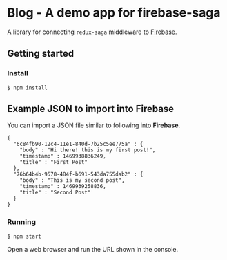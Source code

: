 # Blog - A demo app for firebase-saga

A library for connecting `redux-saga` middleware to <a href="https://firebase.google.com/">Firebase</a>.

## Getting started

### Install

```
$ npm install
```

## Example JSON to import into Firebase

You can import a JSON file similar to following into **Firebase**.

```
{
  "6c84fb90-12c4-11e1-840d-7b25c5ee775a" : {
    "body" : "Hi there! this is my first post!",
    "timestamp" : 1469938836249,
    "title" : "First Post"
  },
  "76b64b4b-9578-484f-b691-543da755dab2" : {
    "body" : "This is my second post",
    "timestamp" : 1469939258836,
    "title" : "Second Post"
  }
}
```

### Running

```
$ npm start
```

Open a web browser and run the URL shown in the console.
